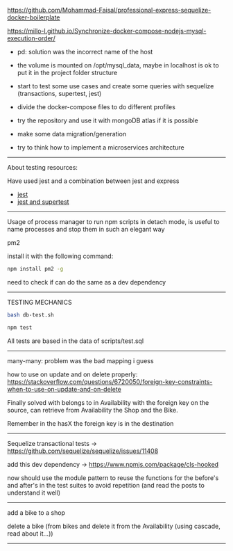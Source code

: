 https://github.com/Mohammad-Faisal/professional-express-sequelize-docker-boilerplate

https://millo-l.github.io/Synchronize-docker-compose-nodejs-mysql-execution-order/

- pd: solution was the incorrect name of the host

- the volume is mounted on /opt/mysql_data, maybe in localhost is ok to put it in the project folder structure

- start to test some use cases and create some queries with sequelize (transactions, supertest, jest)

- divide the docker-compose files to do different profiles

- try the repository and use it with mongoDB atlas if it is possible

- make some data migration/generation

- try to think how to implement a microservices architecture

--- 

About testing resources:

Have used jest and a combination between jest and express

- <a href="https://jestjs.io/docs/getting-started">jest</a>
- <a href="https://www.albertgao.xyz/2017/05/24/how-to-test-expressjs-with-jest-and-supertest/">jest and supertest</a>

--- 

Usage of process manager to run npm scripts in detach mode, is useful to name processes and stop them in such an elegant way

pm2

install it with the following command:

```bash
npm install pm2 -g
``` 
need to check if can do the same as a dev dependency

---

TESTING MECHANICS

```bash
bash db-test.sh
```

```bash
npm test
```

All tests are based in the data of scripts/test.sql

---
many-many: problem was the bad mapping i guess

how to use on update and on delete properly: https://stackoverflow.com/questions/6720050/foreign-key-constraints-when-to-use-on-update-and-on-delete

Finally solved with belongs to in Availability with the foreign key on the source, can retrieve from Availability the Shop and the Bike.

Remember in the hasX the foreign key is in the destination

--- 
Sequelize transactional tests -> https://github.com/sequelize/sequelize/issues/11408

add this dev dependency -> https://www.npmjs.com/package/cls-hooked

now should use the module pattern to reuse the functions for the before's and after's in the test suites to avoid repetition (and read the posts to understand it well)

---

add a bike to a shop

delete a bike (from bikes and delete it from the Availability (using cascade, read about it...))

--- 



